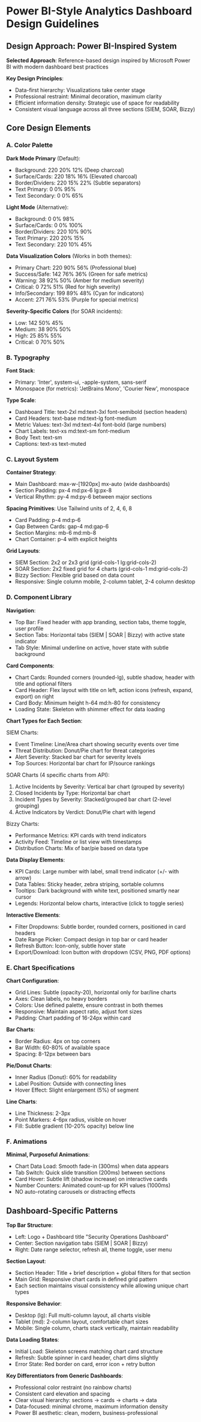 # Power BI-Style Analytics Dashboard Design Guidelines

## Design Approach: Power BI-Inspired System

**Selected Approach**: Reference-based design inspired by Microsoft Power BI with modern dashboard best practices

**Key Design Principles**:
- Data-first hierarchy: Visualizations take center stage
- Professional restraint: Minimal decoration, maximum clarity
- Efficient information density: Strategic use of space for readability
- Consistent visual language across all three sections (SIEM, SOAR, Bizzy)

## Core Design Elements

### A. Color Palette

**Dark Mode Primary** (Default):
- Background: 220 20% 12% (Deep charcoal)
- Surface/Cards: 220 18% 16% (Elevated charcoal)
- Border/Dividers: 220 15% 22% (Subtle separators)
- Text Primary: 0 0% 95%
- Text Secondary: 0 0% 65%

**Light Mode** (Alternative):
- Background: 0 0% 98%
- Surface/Cards: 0 0% 100%
- Border/Dividers: 220 10% 90%
- Text Primary: 220 20% 15%
- Text Secondary: 220 10% 45%

**Data Visualization Colors** (Works in both themes):
- Primary Chart: 220 90% 56% (Professional blue)
- Success/Safe: 142 76% 36% (Green for safe metrics)
- Warning: 38 92% 50% (Amber for medium severity)
- Critical: 0 72% 51% (Red for high severity)
- Info/Secondary: 199 89% 48% (Cyan for indicators)
- Accent: 271 76% 53% (Purple for special metrics)

**Severity-Specific Colors** (for SOAR incidents):
- Low: 142 50% 45%
- Medium: 38 90% 50%
- High: 25 85% 55%
- Critical: 0 70% 50%

### B. Typography

**Font Stack**: 
- Primary: 'Inter', system-ui, -apple-system, sans-serif
- Monospace (for metrics): 'JetBrains Mono', 'Courier New', monospace

**Type Scale**:
- Dashboard Title: text-2xl md:text-3xl font-semibold (section headers)
- Card Headers: text-base md:text-lg font-medium
- Metric Values: text-3xl md:text-4xl font-bold (large numbers)
- Chart Labels: text-xs md:text-sm font-medium
- Body Text: text-sm
- Captions: text-xs text-muted

### C. Layout System

**Container Strategy**:
- Main Dashboard: max-w-[1920px] mx-auto (wide dashboards)
- Section Padding: px-4 md:px-6 lg:px-8
- Vertical Rhythm: py-4 md:py-6 between major sections

**Spacing Primitives**: Use Tailwind units of 2, 4, 6, 8
- Card Padding: p-4 md:p-6
- Gap Between Cards: gap-4 md:gap-6
- Section Margins: mb-6 md:mb-8
- Chart Container: p-4 with explicit heights

**Grid Layouts**:
- SIEM Section: 2x2 or 2x3 grid (grid-cols-1 lg:grid-cols-2)
- SOAR Section: 2x2 fixed grid for 4 charts (grid-cols-1 md:grid-cols-2)
- Bizzy Section: Flexible grid based on data count
- Responsive: Single column mobile, 2-column tablet, 2-4 column desktop

### D. Component Library

**Navigation**:
- Top Bar: Fixed header with app branding, section tabs, theme toggle, user profile
- Section Tabs: Horizontal tabs (SIEM | SOAR | Bizzy) with active state indicator
- Tab Style: Minimal underline on active, hover state with subtle background

**Card Components**:
- Chart Cards: Rounded corners (rounded-lg), subtle shadow, header with title and optional filters
- Card Header: Flex layout with title on left, action icons (refresh, expand, export) on right
- Card Body: Minimum height h-64 md:h-80 for consistency
- Loading State: Skeleton with shimmer effect for data loading

**Chart Types for Each Section**:

SIEM Charts:
- Event Timeline: Line/Area chart showing security events over time
- Threat Distribution: Donut/Pie chart for threat categories
- Alert Severity: Stacked bar chart for severity levels
- Top Sources: Horizontal bar chart for IP/source rankings

SOAR Charts (4 specific charts from API):
1. Active Incidents by Severity: Vertical bar chart (grouped by severity)
2. Closed Incidents by Type: Horizontal bar chart
3. Incident Types by Severity: Stacked/grouped bar chart (2-level grouping)
4. Active Indicators by Verdict: Donut/Pie chart with legend

Bizzy Charts:
- Performance Metrics: KPI cards with trend indicators
- Activity Feed: Timeline or list view with timestamps
- Distribution Charts: Mix of bar/pie based on data type

**Data Display Elements**:
- KPI Cards: Large number with label, small trend indicator (+/- with arrow)
- Data Tables: Sticky header, zebra striping, sortable columns
- Tooltips: Dark background with white text, positioned smartly near cursor
- Legends: Horizontal below charts, interactive (click to toggle series)

**Interactive Elements**:
- Filter Dropdowns: Subtle border, rounded corners, positioned in card headers
- Date Range Picker: Compact design in top bar or card header
- Refresh Button: Icon-only, subtle hover state
- Export/Download: Icon button with dropdown (CSV, PNG, PDF options)

### E. Chart Specifications

**Chart Configuration**:
- Grid Lines: Subtle (opacity-20), horizontal only for bar/line charts
- Axes: Clean labels, no heavy borders
- Colors: Use defined palette, ensure contrast in both themes
- Responsive: Maintain aspect ratio, adjust font sizes
- Padding: Chart padding of 16-24px within card

**Bar Charts**:
- Border Radius: 4px on top corners
- Bar Width: 60-80% of available space
- Spacing: 8-12px between bars

**Pie/Donut Charts**:
- Inner Radius (Donut): 60% for readability
- Label Position: Outside with connecting lines
- Hover Effect: Slight enlargement (5%) of segment

**Line Charts**:
- Line Thickness: 2-3px
- Point Markers: 4-6px radius, visible on hover
- Fill: Subtle gradient (10-20% opacity) below line

### F. Animations

**Minimal, Purposeful Animations**:
- Chart Data Load: Smooth fade-in (300ms) when data appears
- Tab Switch: Quick slide transition (200ms) between sections
- Card Hover: Subtle lift (shadow increase) on interactive cards
- Number Counters: Animated count-up for KPI values (1000ms)
- NO auto-rotating carousels or distracting effects

## Dashboard-Specific Patterns

**Top Bar Structure**:
- Left: Logo + Dashboard title "Security Operations Dashboard"
- Center: Section navigation tabs (SIEM | SOAR | Bizzy)
- Right: Date range selector, refresh all, theme toggle, user menu

**Section Layout**:
- Section Header: Title + brief description + global filters for that section
- Main Grid: Responsive chart cards in defined grid pattern
- Each section maintains visual consistency while allowing unique chart types

**Responsive Behavior**:
- Desktop (lg): Full multi-column layout, all charts visible
- Tablet (md): 2-column layout, comfortable chart sizes
- Mobile: Single column, charts stack vertically, maintain readability

**Data Loading States**:
- Initial Load: Skeleton screens matching chart card structure
- Refresh: Subtle spinner in card header, chart dims slightly
- Error State: Red border on card, error icon + retry button

**Key Differentiators from Generic Dashboards**:
- Professional color restraint (no rainbow charts)
- Consistent card elevation and spacing
- Clear visual hierarchy: sections → cards → charts → data
- Data-focused: minimal chrome, maximum information density
- Power BI aesthetic: clean, modern, business-professional